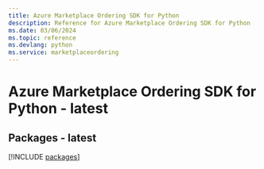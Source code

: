 ```yaml
---
title: Azure Marketplace Ordering SDK for Python
description: Reference for Azure Marketplace Ordering SDK for Python
ms.date: 03/06/2024
ms.topic: reference
ms.devlang: python
ms.service: marketplaceordering
---
```

# Azure Marketplace Ordering SDK for Python - latest
## Packages - latest
[!INCLUDE [packages](marketplace-ordering-index.md)]